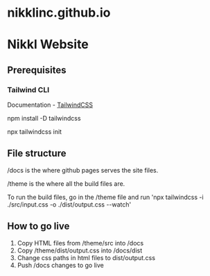 # nikklinc.github.io

# Nikkl Website

## Prerequisites

### Tailwind CLI

Documentation - [TailwindCSS](https://tailwindcss.com/docs/installation)

npm install -D tailwindcss

npx tailwindcss init

## File structure

/docs is the where github pages serves the site files.

/theme is the where all the build files are.

To run the build files, go in the /theme file and run 'npx tailwindcss -i ./src/input.css -o ./dist/output.css --watch'

## How to go live

1. Copy HTML files from /theme/src into /docs
2. Copy /theme/dist/output.css into /docs/dist
3. Change css paths in html files to dist/output.css
3. Push /docs changes to go live